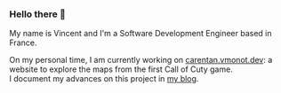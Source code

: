 ### Hello there 👋

My name is Vincent and I'm a Software Development Engineer based in France.

On my personal time, I am currently working on [carentan.vmonot.dev](https://carentan.vmonot.dev): a website to explore the maps from the first Call of Cuty game.\
I document my advances on this project in [my blog](https://vmonot.dev/post/cod-spectator-mode-in-browser-p1/).
